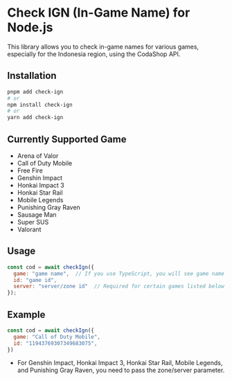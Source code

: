 # Check IGN (In-Game Name) for Node.js

This library allows you to check in-game names for various games, especially for the Indonesia region, using the CodaShop API.

## Installation

```sh
pnpm add check-ign
# or
npm install check-ign
# or
yarn add check-ign
```

## Currently Supported Game
- Arena of Valor
- Call of Duty Mobile
- Free Fire
- Genshin Impact
- Honkai Impact 3
- Honkai Star Rail
- Mobile Legends
- Punishing Gray Raven
- Sausage Man
- Super SUS
- Valorant

## Usage

```js
const cod = await checkIgn({
  game: "game name",  // If you use TypeScript, you will see game name autocomplete or refer to the supported games above.
  id: "game id",
  server: "server/zone id"  // Required for certain games listed below
});
```

## Example

```js
const cod = await checkIgn({
  game: "Call of Duty Mobile",
  id: "11943769307349683075",
})
```

* For Genshin Impact, Honkai Impact 3, Honkai Star Rail, Mobile Legends, and Punishing Gray Raven, you need to pass the zone/server parameter.
